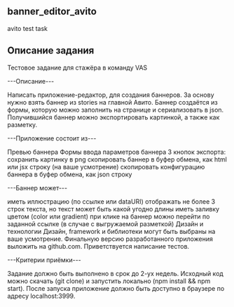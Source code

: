 ## banner_editor_avito

avito test task

## Описание задания 

Тестовое задание для стажёра в команду VAS

---Описание---

Написать приложение-редактор, для создания баннеров. За основу нужно взять баннер из stories на главной Авито. Баннер создаётся из формы, которую можно заполнить на странице и сериализовать в json. Получившийся баннер можно экспортировать картинкой, а также как разметку.

---Приложение состоит из---

Превью баннера
Формы ввода параметров баннера
3 кнопок экспорта:
сохранить картинку в png
скопировать баннер в буфер обмена, как html или jsx строку (на ваше усмотрение)
скопировать конфигурацию баннера в буфер обмена, как json строку

---Баннер может---

иметь иллюстрацию (по ссылке или dataURI)
отображать не более 3 строк текста, но текст может быть какой угодно длины
иметь заливку цветом (color или gradient)
при клике на баннер можно перейти по заданной ссылке (в случае с выгружаемой разметкой)
Дизайн и технологии
Дизайн, framework и библиотеки могут быть выбраны на ваше усмотрение. Финальную версию разработанного приложения выложить на github.com. Приветствуется написание тестов.

---Критерии приёмки---

Задание должно быть выполнено в срок до 2-ух недель. Исходный код можно скачать (git clone) и запустить локально (npm install && npm start). После запуска приложение должно быть доступно в браузере по адресу localhost:3999.
